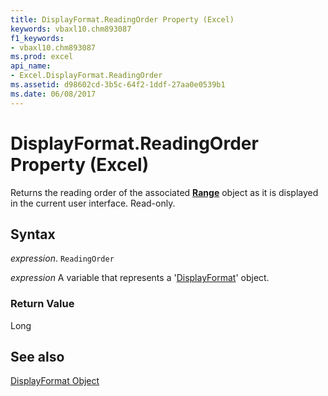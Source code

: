 ```yaml
---
title: DisplayFormat.ReadingOrder Property (Excel)
keywords: vbaxl10.chm893087
f1_keywords:
- vbaxl10.chm893087
ms.prod: excel
api_name:
- Excel.DisplayFormat.ReadingOrder
ms.assetid: d98602cd-3b5c-64f2-1ddf-27aa0e0539b1
ms.date: 06/08/2017
---
```



# DisplayFormat.ReadingOrder Property (Excel)

Returns the reading order of the associated  **[Range](Excel.Range(object).md)** object as it is displayed in the current user interface. Read-only.


## Syntax

 _expression_. `ReadingOrder`

 _expression_ A variable that represents a '[DisplayFormat](Excel.DisplayFormat.md)' object.


### Return Value

Long


## See also


[DisplayFormat Object](Excel.DisplayFormat.md)

